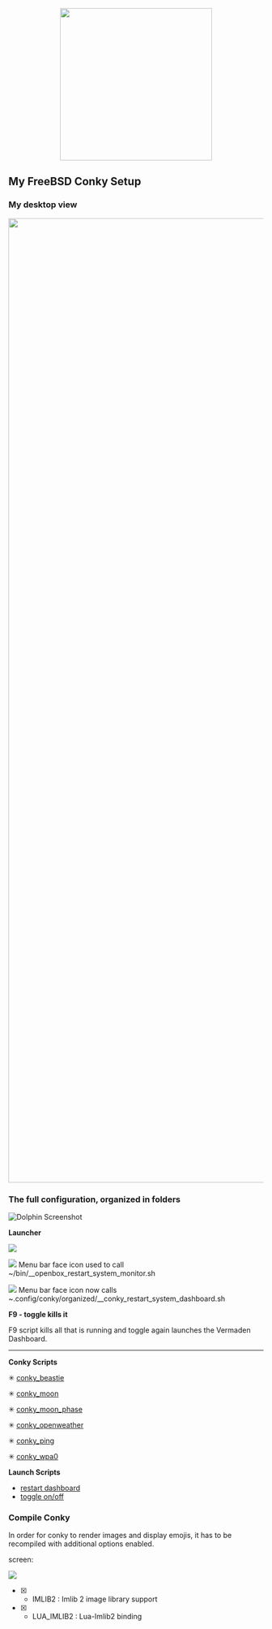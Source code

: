 <p align="center"><img width="300" src="../data/logo/conky-logotype-horizontal-violet.png"></p>

## My FreeBSD Conky Setup

### My desktop view

<p align="center"><img width="1900" src="../data/configs/full_config.png"></p>

### The full configuration, organized in folders

![Dolphin Screenshot](../data/tee/folders_screen_large.png)


**Launcher**

![](../data/launcher/menu_bar.png)

![](../data/launcher/icon/preferences-desktop-text-to-speech.png)
Menu bar face icon used to call ~/bin/__openbox_restart_system_monitor.sh

![](../data/launcher/icon/preferences-desktop-text-to-speech.png)
Menu bar face icon now calls ~.config/conky/organized/__conky_restart_system_dashboard.sh

**F9 - toggle kills it**

F9 script kills all that is running and toggle again launches the Vermaden Dashboard.

***
**Conky Scripts**


✳ [conky_beastie](conky_beastie/README.md)

✳ [conky_moon](conky_moon/README.md)

✳ [conky_moon_phase](conky_moon_phase/README.md)

✳ [conky_openweather](conky_openweather/README.md)

✳ [conky_ping](conky_ping/README.md)

✳ [conky_wpa0](conky_wpa0/README.md)


**Launch Scripts**

+ [restart dashboard](__conky_restart_system_dashboard.sh)
+ [toggle on/off](__conky_toggle.sh)

### Compile Conky

In order for conky to render images and display emojis, it has to be recompiled with additional options enabled.

screen:

![](../data/conky/compile_screen.png)

- [X] - IMLIB2 : Imlib 2 image library support
- [X] - LUA_IMLIB2 : Lua-Imlib2 binding